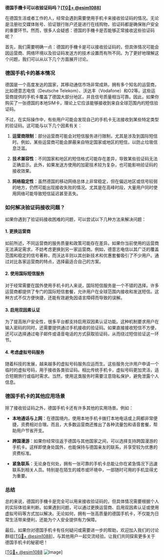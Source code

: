 **德国手機卡可以收验证码吗？[[TG💪+ @esim1088](https://t.me/s/esim1088)]**

在德国生活或者工作的人，经常会遇到需要使用手机卡来接收验证码的情况。无论是注册社交媒体账号、验证银行账户还是进行在线购物，验证码都是确保账户安全的重要环节。然而，很多人会疑惑：德国的手機卡是否能够正常接收这些验证码呢？

首先，我们需要明确一点：德国的手機卡是可以接收验证码的，但具体情况可能会因运营商、网络环境以及验证码发送方的技术设置而有所不同。为了更好地理解这个问题，我们可以从以下几个方面展开讨论。

### **德国手机卡的基本情况**

德国是一个高度发达的国家，其移动通信市场非常成熟，拥有多个知名的运营商，比如德意志电信（Deutsche Telekom）、沃达丰（Vodafone）和O2等。这些运营商提供的手机卡覆盖了德国大部分地区，并且信号质量相当可靠。因此，如果你购买了一张德国的本地SIM卡，理论上它应该能够接收到来自全球范围内的短信验证码。

不过，在实际操作中，有些用户可能会发现自己的手机卡无法接收到某些特定类型的验证码。这可能与以下几个因素有关：

1. **运营商限制**：部分运营商可能会对短信服务进行限制，尤其是涉及到国际短信时。例如，某些运营商可能会屏蔽来自特定国家或地区的短信，以防止垃圾信息泛滥。
   
2. **技术兼容性**：不同国家和地区的短信格式可能存在差异，导致某些验证码无法正确显示。此外，如果发送方使用的加密技术较为复杂，也可能影响验证码的接收效果。

3. **网络稳定性**：虽然德国的移动网络总体上非常稳定，但在偏远地区或信号较弱的地方，仍然可能出现接收失败的情况。尤其是在高峰时段，大量用户同时使用网络可能导致短信延迟甚至丢失。

### **如何解决验证码接收问题？**

如果你遇到了验证码接收困难的问题，可以尝试以下几种方法来解决问题：

#### **1. 更换运营商**
如前所述，不同运营商的服务质量和政策可能存在差异。如果你当前使用的运营商无法满足需求，不妨考虑更换到另一家运营商。例如，德意志电信以其广泛的覆盖范围和稳定的信号著称，而沃达丰则以其创新技术和优惠套餐吸引了不少用户。通过对比各家运营商的特点，选择最适合自己的方案。

#### **2. 使用国际短信服务**
对于经常需要在国外使用手机卡的人来说，国际短信服务是一个不错的选择。许多运营商都提供了专门的国际短信套餐，允许用户在全球范围内接收和发送短信。这种方式不仅方便快捷，还能有效避免因语言障碍而导致的误解。

#### **3. 启用双因素认证**
为了提高账户安全性，很多平台都支持启用双因素认证功能。这种机制要求用户在输入密码的同时，还需要提供通过手机接收的验证码。如果直接接收短信不方便，还可以选择通过电子邮件或语音电话的方式获取验证码，从而绕过短信验证这一环节。

#### **4. 考虑虚拟号码服务**
随着科技的发展，越来越多的虚拟号码服务应运而生。这些服务允许用户申请一个临时的虚拟号码，用于接收各类验证码。相比传统手机卡，虚拟号码更加灵活，适合短期旅行或临时需求。当然，使用这类服务时需要注意隐私保护，避免泄露个人信息。

### **德国手机卡的其他应用场景**

除了接收验证码之外，德国手机卡还有许多其他的实用场景。例如：

- **本地通话与上网**：在德国境内，使用本地手机卡拨打本地电话或上网都非常便捷，资费相对合理。而且，大多数运营商还推出了各种流量包和语音套餐，帮助用户节省开支。
  
- **跨国漫游**：如果你经常往返于德国与其他国家之间，可以选择支持跨国漫游的手机卡。这样即使身处国外，也能保持与德国亲友的联系，并享受较为优惠的资费标准。

- **紧急联系**：无论身在何处，拥有一张可靠的手机卡总能让你在紧急情况下迅速联系到相关人员。特别是在陌生的城市或环境中，一部随时可用的手机显得尤为重要。

### **总结**

总的来说，德国的手機卡是完全可以用来接收验证码的，但具体情况需要根据个人的实际体验来判断。如果遇到问题，可以通过更换运营商、启用双因素认证或使用虚拟号码等方式加以解决。无论如何，拥有一张高质量的德国手机卡，不仅能为日常生活带来便利，还能为个人安全提供有力保障。

最后，如果你对德国手机卡有任何疑问或需要进一步的帮助，欢迎加入我们的讨论群组[[TG💪+ @esim1088](https://t.me/s/esim1088)]，与其他用户一起交流经验。让我们共同探索更多关于德国手机卡的秘密吧！

[[TG💪+ @esim1088](https://t.me/s/esim1088) ![Image](https://i.postimg.cc/4NQfJmqS/Snipaste-2025-05-13-00-14-12.png)]
